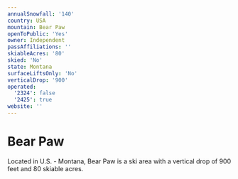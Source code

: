 ```yaml
---
annualSnowfall: '140'
country: USA
mountain: Bear Paw
openToPublic: 'Yes'
owner: Independent
passAffiliations: ''
skiableAcres: '80'
skied: 'No'
state: Montana
surfaceLiftsOnly: 'No'
verticalDrop: '900'
operated:
  '2324': false
  '2425': true
website: ''
---
```



# Bear Paw

Located in U.S. - Montana, Bear Paw is a ski area with a vertical drop of 900 feet and 80 skiable acres.

